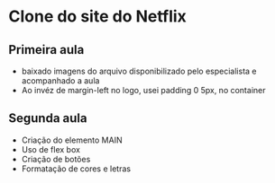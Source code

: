# Clone do site do Netflix

## Primeira aula
- baixado imagens do arquivo disponibilizado pelo especialista e acompanhado a aula
- Ao invéz de margin-left no logo, usei padding 0 5px, no container
  
## Segunda aula
- Criação do elemento MAIN
- Uso de flex box
- Criação de botões
- Formatação de cores e letras